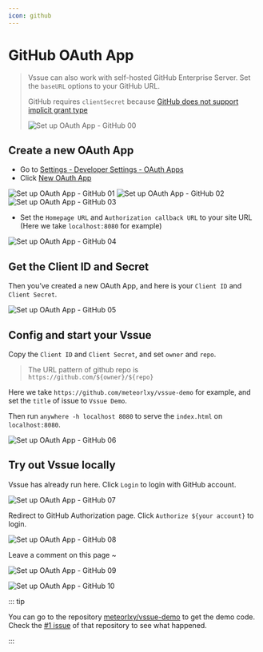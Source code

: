 ```yaml
---
icon: github
---
```


# GitHub OAuth App

> Vssue can also work with self-hosted GitHub Enterprise Server. Set the `baseURL` options to your GitHub URL.
>
> GitHub requires `clientSecret` because [GitHub does not support implicit grant type](https://developer.github.com/apps/building-oauth-apps/authorizing-oauth-apps/)
>
> ![Set up OAuth App - GitHub 00](./assets/oauth-app-github-00.png)

## Create a new OAuth App

- Go to [Settings - Developer Settings - OAuth Apps](https://github.com/settings/developers)
- Click [New OAuth App](https://github.com/settings/applications/new)

![Set up OAuth App - GitHub 01](./assets/oauth-app-github-01.png)
![Set up OAuth App - GitHub 02](./assets/oauth-app-github-02.png)
![Set up OAuth App - GitHub 03](./assets/oauth-app-github-03.png)

- Set the `Homepage URL` and `Authorization callback URL` to your site URL (Here we take `localhost:8080` for example)

![Set up OAuth App - GitHub 04](./assets/oauth-app-github-04.png)

## Get the Client ID and Secret

Then you’ve created a new OAuth App, and here is your `Client ID` and `Client Secret`.

![Set up OAuth App - GitHub 05](./assets/oauth-app-github-05.png)

## Config and start your Vssue

Copy the `Client ID` and `Client Secret`, and set `owner` and `repo`.

> The URL pattern of github repo is `https://github.com/${owner}/${repo}`

Here we take `https://github.com/meteorlxy/vssue-demo` for example, and set the `title` of issue to `Vssue Demo`.

Then run `anywhere -h localhost 8080` to serve the `index.html` on `localhost:8080`.

![Set up OAuth App - GitHub 06](./assets/oauth-app-github-06.png)

## Try out Vssue locally

Vssue has already run here. Click `Login` to login with GitHub account.

![Set up OAuth App - GitHub 07](./assets/oauth-app-github-07.png)

Redirect to GitHub Authorization page. Click `Authorize ${your account}` to login.

![Set up OAuth App - GitHub 08](./assets/oauth-app-github-08.png)

Leave a comment on this page ~

![Set up OAuth App - GitHub 09](./assets/oauth-app-github-09.png)

![Set up OAuth App - GitHub 10](./assets/oauth-app-github-10.png)

::: tip

You can go to the repository [meteorlxy/vssue-demo](https://github.com/meteorlxy/vssue-demo) to get the demo code. Check the [#1 issue](https://github.com/meteorlxy/vssue-demo/issues/1) of that repository to see what happened.

:::
